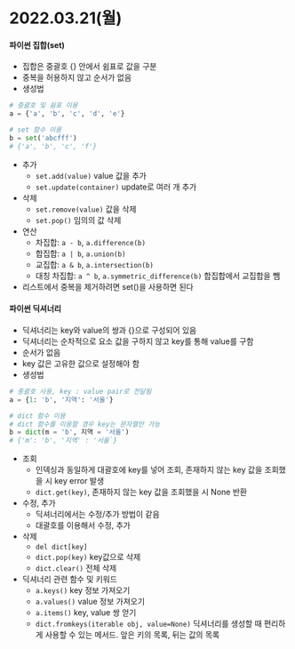 # 2022.03.21(월)

#### 파이썬 집합(set)
+ 집합은 중괄호 {} 안에서 쉼표로 값을 구분
+ 중복을 허용하지 않고 순서가 없음
+ 생성법
```python
# 중괄호 및 쉼표 이용
a = {'a', 'b', 'c', 'd', 'e'}

# set 함수 이용
b = set('abcfff')
# {'a', 'b', 'c', 'f'}
```
+ 추가
    - `set.add(value)` value 값을 추가
    - `set.update(container)` update로 여러 개 추가
+ 삭제
    - `set.remove(value)` 값을 삭제
    - `set.pop()` 임의의 값 삭제
+ 연산
    - 차집합: `a - b`, `a.difference(b)`
    - 합집합: `a | b`, `a.union(b)`
    - 교집합: `a & b`, `a.intersection(b)`
    - 대칭 차집합: `a ^ b`, `a.symmetric_difference(b)` 합집합에서 교집합을 뺌
+ 리스트에서 중복을 제거하려면 set()을 사용하면 된다

#### 파이썬 딕셔너리
+ 딕셔너리는 key와 value의 쌍과 {}으로 구성되어 있음
+ 딕셔너리는 순차적으로 요소 값을 구하지 않고 key를 통해 value를 구함
+ 순서가 없음
+ key 값은 고유한 값으로 설정해야 함
+ 생성법
```python
# 중괄호 사용, key : value pair로 전달됨
a = {1: 'b', '지역': '서울'}

# dict 함수 이용
# dict 함수를 이용할 경우 key는 문자열만 가능
b = dict(m = 'b', 지역 = '서울')
# {'m': 'b', '지역' : '서울`}
```
+ 조회
    - 인덱싱과 동일하게 대괄호에 key를 넣어 조회, 존재하지 않는 key 값을 조회했을 시 key error 발생
    - `dict.get(key)`, 존재하지 않는 key 값을 조회했을 시 None 반환
+ 수정, 추가
    - 딕셔너리에서는 수정/추가 방법이 같음
    - 대괄호를 이용해서 수정, 추가
+ 삭제
    - `del dict[key]`
    - `dict.pop(key)` key값으로 삭제
    - `dict.clear()` 전체 삭제
+ 딕셔너리 관련 함수 및 키워드
    - `a.keys()` key 정보 가져오기
    - `a.values()` value 정보 가져오기
    - `a.items()` key, value 쌍 얻기
    - `dict.fromkeys(iterable obj, value=None)` 딕셔너리를 생성할 때 편리하게 사용할 수 있는 메서드. 앞은 키의 목록, 뒤는 값의 목록
